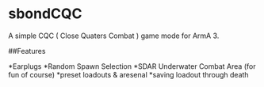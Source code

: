# sbondCQC
A simple CQC ( Close Quaters Combat ) game mode for ArmA 3.

##Features

*Earplugs
*Random Spawn Selection
*SDAR Underwater Combat Area (for fun of course)
*preset loadouts & aresenal
*saving loadout through death
